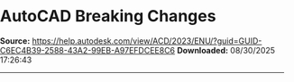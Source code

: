 ﻿# AutoCAD Breaking Changes

**Source:** https://help.autodesk.com/view/ACD/2023/ENU/?guid=GUID-C6EC4B39-2588-43A2-99EB-A97EFDCEE8C6
**Downloaded:** 08/30/2025 17:26:43

---

<!doctype html>
<html>
<head>
<meta charset="utf-8">
<meta http-equiv="X-UA-Compatible" content="IE=edge">
<meta name="viewport" content="width=device-width">
<title>Help</title>
<link rel="preconnect" href="https://damassets.autodesk.com" crossorigin="anonymous">
<link rel="preconnect" href="https://swc.autodesk.com" crossorigin="anonymous">
<link rel="icon" href="https://damassets.autodesk.com/content/dam/autodesk/logos/favicon.png" type="image/png">
<link rel="icon" href="https://damassets.autodesk.com/content/dam/autodesk/logos/autodesk-symbol-32x32.svg" type="image/svg+xml" sizes="any">
<style>body,html{height:100%;padding:0;margin:0}[data-athena-component]{height:100%;position:relative}[aria-hidden=true]{display:none}@media print{body,html{height:auto;overflow:auto}}</style>
<script>var Boot=function(){var e={resources:{modules:"modules/",base:""}},n=function(e){var n=this;this._state="pending",this._promises=[];var t=function(e,t){"pending"===n._state&&(n._state=e,n._value=t,n._consume())},o=t.bind(void 0,"fullfilled"),r=t.bind(void 0,"rejected");e.call(void 0,o,r)};n.prototype.then=function(e,t){var o=this;return new n((function(n,r){o._promises.push({fullfilled:e,rejected:t,resolve:n,reject:r}),o._consume()}))},n.prototype.catch=function(e){return this.then(null,e)},n.prototype._consume=function(){var e=this,n=e._state,t=e._value;"pending"!==n&&(e._promises.forEach((function(e){setTimeout((function(){try{var o=e[n];if("function"==typeof o){var r=o(t),i=r&&r.then;"function"==typeof i?i.call(r,e.resolve,e.reject):e.resolve(r)}else{if("fullfilled"!==n)throw t;e.resolve(t)}}catch(n){e.reject(n)}}),0)})),e._promises=[])},n.resolve=function(e){return e&&"function"==typeof e.then?e:new n((function(n){n(e)}))},n.reject=function(e){return new n((function(n,t){t(e)}))},n.all=function(e){return new n((function(n,t){var o=e.length,r=new Array(o);o?e.forEach((function(e,i){e&&e.then?e.then((function(e){r[i]=e,--o||n(r)}),t):(r[i]=e,--o||n(r))})):n([])}))};var t=function(e){e=e||{};var n=new Error(e.message);return e.code&&(n.code=e.code),n.request=e.request,n},o=function(e){var n=e.url,o=e.method||"get",i=e.withCredentials,s=r(!0,{},{Accept:"application/json, text/javascript, */*; q=0.01"},e.headers||{}),a=e.data||null;return new Promise((function(e,r){var u=new XMLHttpRequest;u.open(o.toUpperCase(),n),Object.keys(s).forEach((function(e){u.setRequestHeader(e,s[e])})),u.onreadystatechange=function(){if(u&&4===u.readyState&&(0!==u.status||u.responseURL&&0===u.responseURL.indexOf("file:"))){if(u.status>=200&&u.status<300)try{e({data:JSON.parse(u.responseText),headers:u.getAllResponseHeaders&&u.getAllResponseHeaders()||null,status:u.status,statusText:u.statusText,request:u})}catch(e){r(t({message:e,request:u}))}else r(t({message:"Request failed with code "+u.status,request:u}));u=null}},u.onerror=function(){r(t({message:"Network error.",request:u})),u=null},u.ontimeout=function(){r(t({message:"Network timeout.",code:"ECONNABORTED",request:u})),u=null},i&&(u.withCredentials=i),u.send(a)}))},r=function(){var e=Array.prototype.slice.call(arguments),n="boolean"==typeof e[0]&&e.shift(),t=e.shift();return e.forEach((function(e){Object.keys(e||{}).forEach((function(o){var i=e[o];"__proto__"!==o&&(n&&t.hasOwnProperty(o)&&null!==t[o]&&"object"==typeof t[o]&&"object"==typeof i?t[o]=r(n,t[o],i):t[o]=i)}))})),t},i=function(e){return new n((function(n,t){var o=document.querySelector("head"),r=document.createElement("script");"addEventListener"in r?(r.addEventListener("load",n.bind(null,r),!1),r.addEventListener("error",t)):"onload"in r?(r.onload=n.bind(null,r),r.onerror=t):(r.onreadystatechange=function(){"loaded"!==this.readyState&&"complete"!==this.readyState||n(r)},r.onerror=t),r.setAttribute("src",e),o.appendChild(r)}))},s={boot:function(t,o){return s.objectAssignPolyfill(),n.all([s.loadPromisePolyfill()]).then((function(){return s.loadConfig("config/config.json").catch((function(e){throw window.location.search||"/"===window.location.pathname||(window.location.href="/"),e})).then((function(n){return Promise.all([s.loadCommonConfig(n.commonConfig),s.loadBannerConfig(n.banner)]).then((function(t){var o=t[0],i=t[1];return o.resources.themes&&(n.theme?o.resources.styles=o.resources.themes[n.theme]||o.resources.styles:o.resources.styles=o.resources.themes.baseline||o.resources.styles),r(!0,{},e,o,i,n)}))})).then((function(e){return s.loadFramework(e).then((function(){var n=AthenaCore.Config.productCodeFeatures[e.meta.product]||{};return r(!0,AthenaCore.Config,n,e)}))})).then((function(e){Boot.Config=e;var n=AthenaCore.Resources.getAllScripts(t);return o&&AthenaCore.Resources.getAllScripts(o),Promise.all([n,s.loadLocalization(Boot.Config)])})).catch((function(e){window.console&&window.console.error("Failed to initialize config or framework",e)}))}))},loadFramework:function(e){var n=function(n,t){if(t){return/^(?:\w+\:)?\/\/\w+/.test(n)?i(n):i(e.resources.base+e.resources.modules+n+(e.buildHash?"?"+e.buildHash:""))}return Promise.resolve()},t=n("athena-core.js",!("AthenaCore"in window)),o=n("common-core.js",!("LocalStore"in window));return Promise.all([t,o]).then((function(){return e}))},loadConfig:function(e){return o({url:e,headers:{"Cache-Control":"no-cache"}}).then((function(e){return e.data}))},loadBannerConfig:function(e){return e?new Promise((function(n){o({url:e}).then((function(e){return e.data})).then(n,n.bind(null,{}))})):Promise.resolve({})},loadCommonConfig:function(e){return e?new Promise((function(n,t){o({url:e,headers:{"Cache-Control":"no-cache"}}).then(n,(function(){return Promise.resolve({})}))})).then((function(e){return e.data||{}})):Promise.resolve({})},loadLocalization:function(e){return e.sourceLanguage!==e.meta.language||e.forceLocaleLoad?AthenaCore.Resources.getLocalization(null,e.meta.language):Promise.resolve({})},loadPromisePolyfill:function(){return window.Promise?(Promise.prototype.finally||s.finallyPolyfill(Promise),Promise.resolve()):i("https://cdn.jsdelivr.net/npm/promise-polyfill@8/dist/polyfill.min.js").catch((function(){s.finallyPolyfill(n),window.Promise=n}))},finallyPolyfill:function(e){e.prototype.finally=function(n){return"function"!=typeof n?this.then(n,n):this.then((function(t){return e.resolve(n()).then((function(){return t}))}),(function(t){return e.resolve(n()).then((function(){throw t}))}))}},objectAssignPolyfill:function(){Object.assign||(Object.assign=r.bind(null,!1))}};return{init:function(e,n){return s.boot(e,n)}}}.call(this)</script>
</head>
<body>
<script>Boot.init(["App"]).then((function(){AthenaCore.UIComponent.create("App")}))</script>
</body>
</html>

